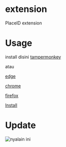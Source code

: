 # extension
PlaceID extension

# Usage

install disini [tampermonkey](https://www.tampermonkey.net/)

atau

[edge](https://microsoftedge.microsoft.com/addons/detail/tampermonkey/iikmkjmpaadaobahmlepeloendndfphd)

[chrome](https://chrome.google.com/webstore/detail/dhdgffkkebhmkfjojejmpbldmpobfkfo)

[firefox](https://addons.mozilla.org/en-US/firefox/addon/tampermonkey/)

[Install](https://github.com/placeID/extension/raw/main/PlaceID.user.js)

# Update

![nyalain ini](https://media.discordapp.net/attachments/958987119500607558/960115704038817792/unknown.png)
